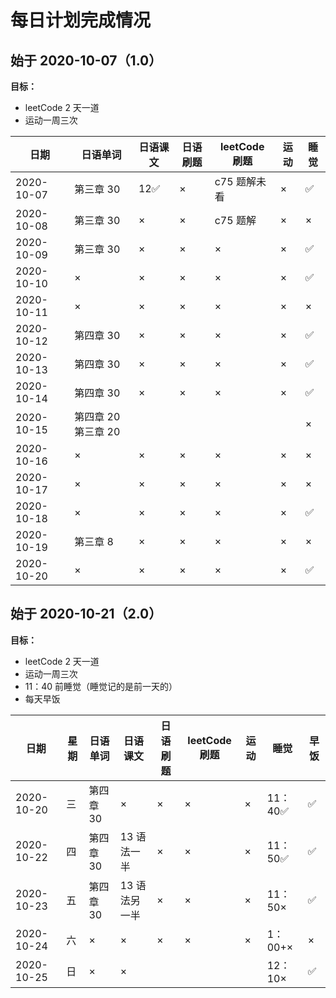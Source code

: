# 每日计划完成情况

## 始于 2020-10-07（1.0）

**目标：**

- leetCode 2 天一道
- 运动一周三次

| 日期       | 日语单词            | 日语课文 | 日语刷题 | leetCode 刷题 | 运动 | 睡觉 |
| ---------- | ------------------- | -------- | -------- | ------------- | ---- | ---- |
| 2020-10-07 | 第三章 30           | 12✅     | ×        | c75 题解未看  | ×    | ✅   |
| 2020-10-08 | 第三章 30           | ×        | ×        | c75 题解      | ×    | ×    |
| 2020-10-09 | 第三章 30           | ×        | ×        | ×             | ×    | ✅   |
| 2020-10-10 | ×                   | ×        | ×        | ×             | ×    | ✅   |
| 2020-10-11 | ×                   | ×        | ×        | ×             | ×    | ×    |
| 2020-10-12 | 第四章 30           | ×        | ×        | ×             | ×    | ✅   |
| 2020-10-13 | 第四章 30           | ×        | ×        | ×             | ×    | ✅   |
| 2020-10-14 | 第四章 30           | ×        | ×        | ×             | ×    | ✅   |
| 2020-10-15 | 第四章 20 第三章 20 |          |          |               |      | ×    |
| 2020-10-16 | ×                   | ×        | ×        | ×             | ×    | ×    |
| 2020-10-17 | ×                   | ×        | ×        | ×             | ×    | ×    |
| 2020-10-18 | ×                   | ×        | ×        | ×             | ×    | ✅   |
| 2020-10-19 | 第三章 8            | ×        | ×        | ×             | ×    | ×    |
| 2020-10-20 | ×                   | ×        | ×        | ×             | ×    | ✅   |

## 始于 2020-10-21（2.0）

**目标：**

- leetCode 2 天一道
- 运动一周三次
- 11：40 前睡觉（睡觉记的是前一天的）
- 每天早饭

| 日期       | 星期 | 日语单词  | 日语课文      | 日语刷题 | leetCode 刷题 | 运动 | 睡觉     | 早饭 |
| ---------- | ---- | --------- | ------------- | -------- | ------------- | ---- | -------- | ---- |
| 2020-10-20 | 三   | 第四章 30 | ×             | ×        | ×             | ×    | 11：40✅ | ✅   |
| 2020-10-22 | 四   | 第四章 30 | 13 语法一半   | ×        | ×             | ×    | 11：50✅ | ✅   |
| 2020-10-23 | 五   | 第四章 30 | 13 语法另一半 | ×        | ×             | ×    | 11：50×  | ✅   |
| 2020-10-24 | 六   | ×         | ×             | ×        | ×             | ×    | 1：00+×  | ×    |
| 2020-10-25 | 日   | ×         | ×             |          |               |      | 12：10×  | ✅   |
